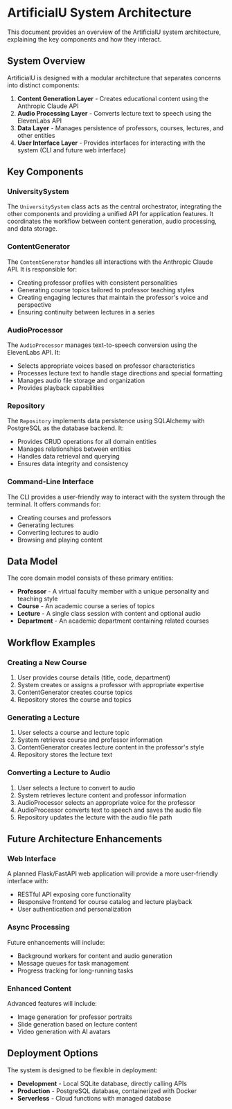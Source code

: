 # ArtificialU System Architecture

This document provides an overview of the ArtificialU system architecture, explaining the key components and how they interact.

## System Overview

ArtificialU is designed with a modular architecture that separates concerns into distinct components:

1. **Content Generation Layer** - Creates educational content using the Anthropic Claude API
2. **Audio Processing Layer** - Converts lecture text to speech using the ElevenLabs API
3. **Data Layer** - Manages persistence of professors, courses, lectures, and other entities
4. **User Interface Layer** - Provides interfaces for interacting with the system (CLI and future web interface)

## Key Components

### UniversitySystem

The `UniversitySystem` class acts as the central orchestrator, integrating the other components and providing a unified API for application features. It coordinates the workflow between content generation, audio processing, and data storage.

### ContentGenerator

The `ContentGenerator` handles all interactions with the Anthropic Claude API. It is responsible for:

- Creating professor profiles with consistent personalities
- Generating course topics tailored to professor teaching styles
- Creating engaging lectures that maintain the professor's voice and perspective
- Ensuring continuity between lectures in a series

### AudioProcessor

The `AudioProcessor` manages text-to-speech conversion using the ElevenLabs API. It:

- Selects appropriate voices based on professor characteristics
- Processes lecture text to handle stage directions and special formatting
- Manages audio file storage and organization
- Provides playback capabilities

### Repository

The `Repository` implements data persistence using SQLAlchemy with PostgreSQL as the database backend. It:

- Provides CRUD operations for all domain entities
- Manages relationships between entities
- Handles data retrieval and querying
- Ensures data integrity and consistency

### Command-Line Interface

The CLI provides a user-friendly way to interact with the system through the terminal. It offers commands for:

- Creating courses and professors
- Generating lectures
- Converting lectures to audio
- Browsing and playing content

## Data Model

The core domain model consists of these primary entities:

- **Professor** - A virtual faculty member with a unique personality and teaching style
- **Course** - An academic course a series of topics
- **Lecture** - A single class session with content and optional audio
- **Department** - An academic department containing related courses

## Workflow Examples

### Creating a New Course

1. User provides course details (title, code, department)
2. System creates or assigns a professor with appropriate expertise
3. ContentGenerator creates course topics
4. Repository stores the course and topics

### Generating a Lecture

1. User selects a course and lecture topic
2. System retrieves course and professor information
3. ContentGenerator creates lecture content in the professor's style
4. Repository stores the lecture text

### Converting a Lecture to Audio

1. User selects a lecture to convert to audio
2. System retrieves lecture content and professor information
3. AudioProcessor selects an appropriate voice for the professor
4. AudioProcessor converts text to speech and saves the audio file
5. Repository updates the lecture with the audio file path

## Future Architecture Enhancements

### Web Interface

A planned Flask/FastAPI web application will provide a more user-friendly interface with:

- RESTful API exposing core functionality
- Responsive frontend for course catalog and lecture playback
- User authentication and personalization

### Async Processing

Future enhancements will include:

- Background workers for content and audio generation
- Message queues for task management
- Progress tracking for long-running tasks

### Enhanced Content

Advanced features will include:

- Image generation for professor portraits
- Slide generation based on lecture content
- Video generation with AI avatars

## Deployment Options

The system is designed to be flexible in deployment:

- **Development** - Local SQLite database, directly calling APIs
- **Production** - PostgreSQL database, containerized with Docker
- **Serverless** - Cloud functions with managed database

